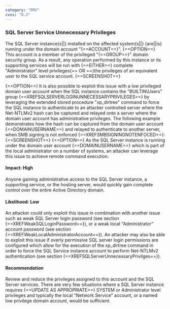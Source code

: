 ```yaml
---
category: "PRV"
cvss: "8.2"
---
```

### SQL Server Service Unnecessary Privileges
The SQL Server instance{s||} installed on the affected system{s||} {are||is} running under the domain account "{==ACCOUNT==}". {==OPTION==} This account is a member of the privileged "{==GROUP==}" domain security group. As a result, any operation performed by this instance or its supporting services will be run with {==EITHER==} complete "Administrator" level privileges{== OR ==}the privileges of an equivalent user to the SQL service account.
{==SCREENSHOT==}

{==OPTION==} It is also possible to exploit this issue with a low privileged domain user account when the SQL instance contains the "BUILTIN\Users" group {==XREFSQLSERVERLOGINUNNECESSARYPRIVILEGES==} by leveraging the extended stored procedure "xp_dirtree" command to force the SQL instance to authenticate to an attacker controlled server where the Net-NTLMv2 hash can be captured and relayed onto a server where the domain user account has administrative privileges. The following example demonstrates how the hash can be captured from the domain user account {==DOMAINUSERNAME==} and relayed to authenticate to another server, when SMB signing is not enforced {==XREFSMBSIGNINGNOTENFOCED==}:
{==SCREENSHOT==}
{==OPTION==} As the SQL Server instance is running under the domain user account {==DOMAINUSERNAME==} which is part of the local administrator on a number of systems, an attacker can leverage this issue to achieve remote command execution.
#### Impact: High
Anyone gaining administrative access to the SQL Server instance, a supporting service, or the hosting server, would quickly gain complete control over the entire Active Directory domain.
#### Likelihood: Low
An attacker could only exploit this issue in combination with another issue such as weak SQL Server login password (see section {==XREFWeakSQLLoginPassword==}), or a weak local "Administrator" account password (see section {==XREFWeakLocalAdministratorAccount==}). An attacker may also be able to exploit this issue if overly permissive SQL server login permissions are configured which allow for the execution of the xp_dirtree command in order to force the SQL Service instance account to perform Net-NTLMv2 authentication (see section {==XREFSQLServerUnnecessaryPrivilges==}).
#### Recommendation
Review and reduce the privileges assigned to this account and the SQL Server services. There are very few situations where a SQL Server instance requires {==UPDATE AS APPROPRIATE==} SYSTEM or Administrator level privileges and typically the local "Network Service" account, or a named low privilege domain account, would be sufficient.
